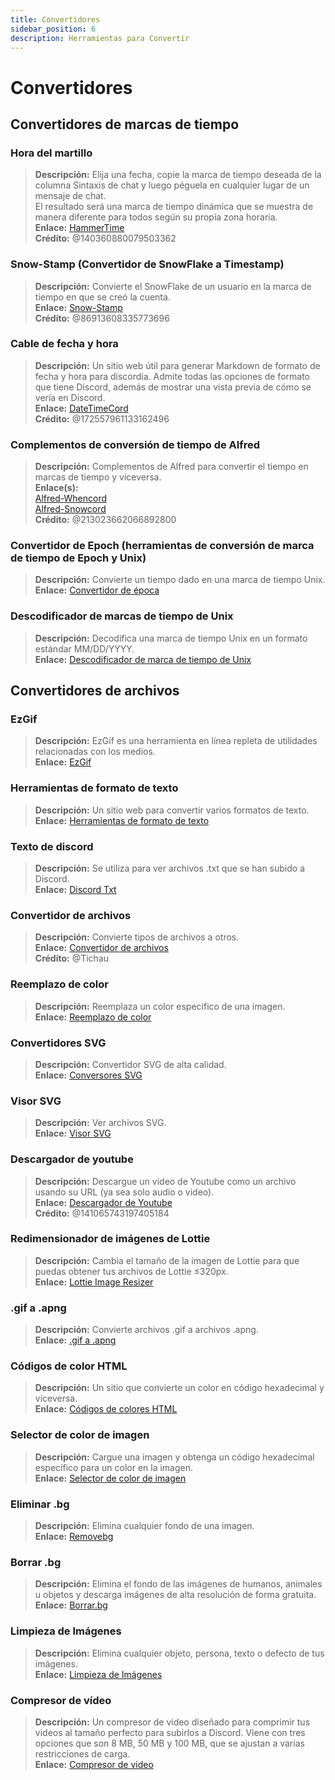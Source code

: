 ```yaml
---
title: Convertidores
sidebar_position: 6
description: Herramientas para Convertir
---
```


# Convertidores

## Convertidores de marcas de tiempo

### **Hora del martillo**

> **Descripción:** Elija una fecha, copie la marca de tiempo deseada de la columna Sintaxis de chat y luego péguela en cualquier lugar de un mensaje de chat. <br/>
El resultado será una marca de tiempo dinámica que se muestra de manera diferente para todos según su propia zona horaria. <br/>
**Enlace:** [HammerTime](https://hammertime.djdavid98.art/) <br/>
**Crédito:** @140360880079503362

### **Snow-Stamp (Convertidor de SnowFlake a Timestamp)**

> **Descripción:** Convierte el SnowFlake de un usuario en la marca de tiempo en que se creó la cuenta. <br/>
**Enlace:** [Snow-Stamp](https://snowsta.mp/) <br/>
**Crédito:** @86913608335773696

### **Cable de fecha y hora**

> **Descripción:** Un sitio web útil para generar Markdown de formato de fecha y hora para discordia. Admite todas las opciones de formato que tiene Discord, además de mostrar una vista previa de cómo se vería en Discord. <br/>
**Enlace:** [DateTimeCord](https://datetimecord.rauf.wtf/) <br/>
**Crédito:** @172557961133162496

### **Complementos de conversión de tiempo de Alfred**

> **Descripción:** Complementos de Alfred para convertir el tiempo en marcas de tiempo y viceversa. <br/>
**Enlace(s):** <br/>
[Alfred-Whencord](https://github.com/HilbertGilbertson/alfred-whencord) <br/>
[Alfred-Snowcord](https://github.com/HilbertGilbertson/alfred-snowcord) <br/>
**Crédito:** @213023662066892800

### **Convertidor de Epoch (herramientas de conversión de marca de tiempo de Epoch y Unix)**

> **Descripción:** Convierte un tiempo dado en una marca de tiempo Unix. <br/>
**Enlace:** [Convertidor de época](https://www.epochconverter.com/)

### **Descodificador de marcas de tiempo de Unix**

> **Descripción:** Decodifica una marca de tiempo Unix en un formato estándar MM/DD/YYYY. <br/>
**Enlace:** [Descodificador de marca de tiempo de Unix](https://www.unixtimestamp.com/)

## Convertidores de archivos

### **EzGif**

> **Descripción:** EzGif es una herramienta en línea repleta de utilidades relacionadas con los medios. <br/>
**Enlace:** [EzGif](https://ezgif.com)

### **Herramientas de formato de texto**

> **Descripción:** Un sitio web para convertir varios formatos de texto. <br/>
**Enlace:** [Herramientas de formato de texto](http://www.unit-conversion.info/texttools/)

### **Texto de discord**

> **Descripción:** Se utiliza para ver archivos .txt que se han subido a Discord. <br/>
**Enlace:** [Discord Txt](https://txt.discord.website/)

### **Convertidor de archivos**

> **Descripción:** Convierte tipos de archivos a otros. <br/>
**Enlace:** [Convertidor de archivos](https://github.com/Tichau/FileConverter) <br/>
**Crédito:** @Tichau

### **Reemplazo de color**

> **Descripción:** Reemplaza un color específico de una imagen. <br/>
**Enlace:** [Reemplazo de color](https://www2.lunapic.com/editor/?action=replace-color)

### **Convertidores SVG**

> **Descripción:** Convertidor SVG de alta calidad. <br/>
**Enlace:** [Conversores SVG](https://picsvg.com/)

### **Visor SVG**

> **Descripción:** Ver archivos SVG. <br/>
**Enlace:** [Visor SVG](https://www.svgviewer.dev/)

### **Descargador de youtube**

> **Descripción:** Descargue un video de Youtube como un archivo usando su URL (ya sea solo audio o video). <br/>
**Enlace:** [Descargador de Youtube](http://youtube.tpcstld.me/) <br/>
**Crédito:** @141065743197405184

### **Redimensionador de imágenes de Lottie**

> **Descripción:** Cambia el tamaño de la imagen de Lottie para que puedas obtener tus archivos de Lottie ≤320px. <br/>
**Enlace:** [Lottie Image Resizer](https://lottieresizer.tech/)

### **.gif a .apng**

> **Descripción:** Convierte archivos .gif a archivos .apng. <br/>
**Enlace:** [.gif a .apng](https://www.freeconvert.com/convert/gif-to-apng)

### **Códigos de color HTML**

> **Descripción:** Un sitio que convierte un color en código hexadecimal y viceversa. <br/>
**Enlace:** [Códigos de colores HTML](https://htmlcolorcodes.com/)

### **Selector de color de imagen**

> **Descripción:** Cargue una imagen y obtenga un código hexadecimal específico para un color en la imagen. <br/>
**Enlace:** [Selector de color de imagen](https://imagecolorpicker.com/)

### **Eliminar .bg**

 > **Descripción:** Elimina cualquier fondo de una imagen. <br/>
 **Enlace:** [Removebg](https://www.remove.bg/upload)

### **Borrar .bg**

> **Descripción:** Elimina el fondo de las imágenes de humanos, animales u objetos y descarga imágenes de alta resolución de forma gratuita. <br/>
**Enlace:** [Borrar.bg](https://www.erase.bg/)

### **Limpieza de Imágenes**

> **Descripción:** Elimina cualquier objeto, persona, texto o defecto de tus imágenes. <br/>
**Enlace:** [Limpieza de Imágenes](https://cleanup.pictures/)

### **Compresor de vídeo**

> **Descripción:** Un compresor de video diseñado para comprimir tus videos al tamaño perfecto para subirlos a Discord. Viene con tres opciones que son 8 MB, 50 MB y 100 MB, que se ajustan a varias restricciones de carga. <br/>
**Enlace:** [Compresor de video](https://8mb.video/)
